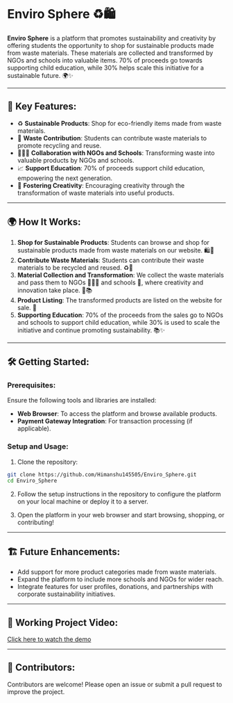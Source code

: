 # Enviro Sphere ♻️🛍️

**Enviro Sphere** is a platform that promotes sustainability and creativity by offering students the opportunity to shop for sustainable products made from waste materials. These materials are collected and transformed by NGOs and schools into valuable items. 70% of proceeds go towards supporting child education, while 30% helps scale this initiative for a sustainable future. 🌍✨

---

## 🚀 Key Features:
- ♻️ **Sustainable Products**: Shop for eco-friendly items made from waste materials.
- 🌱 **Waste Contribution**: Students can contribute waste materials to promote recycling and reuse.
- 🧑🏻‍🏫 **Collaboration with NGOs and Schools**: Transforming waste into valuable products by NGOs and schools.
- 📈 **Support Education**: 70% of proceeds support child education, empowering the next generation.
- 🌟 **Fostering Creativity**: Encouraging creativity through the transformation of waste materials into useful products.

---

## 🌍 How It Works:

1. **Shop for Sustainable Products**: Students can browse and shop for sustainable products made from waste materials on our website. 🛍️💚
2. **Contribute Waste Materials**: Students can contribute their waste materials to be recycled and reused. ♻️🌱
3. **Material Collection and Transformation**: We collect the waste materials and pass them to NGOs 🧑🏻‍🏫 and schools 🏫, where creativity and innovation take place. 🎨📚
4. **Product Listing**: The transformed products are listed on the website for sale. 🛒
5. **Supporting Education**: 70% of the proceeds from the sales go to NGOs and schools to support child education, while 30% is used to scale the initiative and continue promoting sustainability. 📚✨

---

## 🛠️ Getting Started:

### Prerequisites:
Ensure the following tools and libraries are installed:
- **Web Browser**: To access the platform and browse available products.
- **Payment Gateway Integration**: For transaction processing (if applicable).

### Setup and Usage:

1. Clone the repository:
   
```bash
git clone https://github.com/Himanshu145505/Enviro_Sphere.git
cd Enviro_Sphere
```

2. Follow the setup instructions in the repository to configure the platform on your local machine or deploy it to a server.

3. Open the platform in your web browser and start browsing, shopping, or contributing!

---

## 🏗️ Future Enhancements:
- Add support for more product categories made from waste materials.
- Expand the platform to include more schools and NGOs for wider reach.
- Integrate features for user profiles, donations, and partnerships with corporate sustainability initiatives.

---

## 🎥 Working Project Video:
[Click here to watch the demo](https://drive.google.com/drive/folders/1FthZz0snRcuMyxmFQLLSYcbQr6vS0xSJ?usp=drive_link)

---

## 🤝 Contributors:
Contributors are welcome! Please open an issue or submit a pull request to improve the project.
